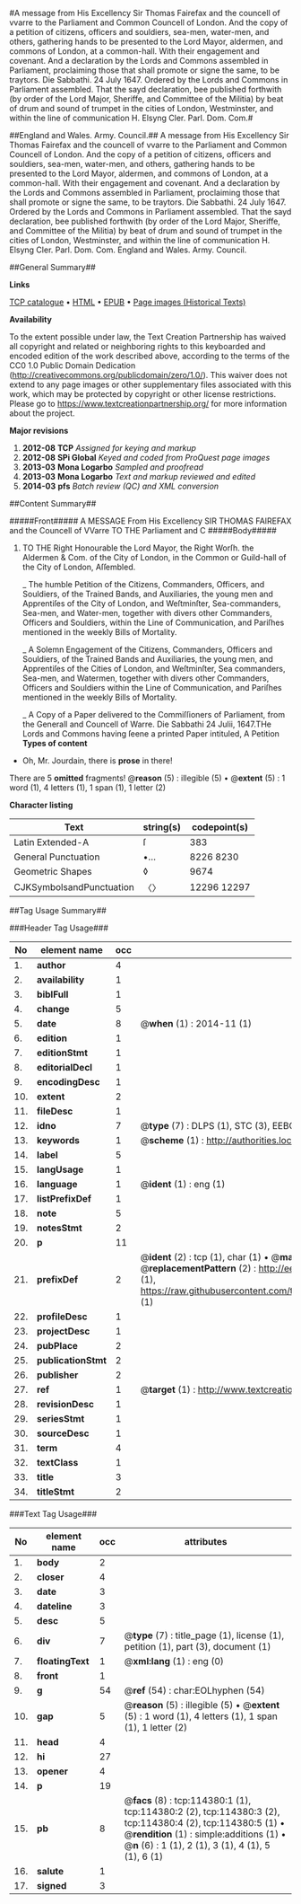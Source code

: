 #A message from His Excellency Sir Thomas Fairefax and the councell of vvarre to the Parliament and Common Councell of London. And the copy of a petition of citizens, officers and souldiers, sea-men, water-men, and others, gathering hands to be presented to the Lord Mayor, aldermen, and commons of London, at a common-hall. With their engagement and covenant. And a declaration by the Lords and Commons assembled in Parliament, proclaiming those that shall promote or signe the same, to be traytors. Die Sabbathi. 24 July 1647. Ordered by the Lords and Commons in Parliament assembled. That the sayd declaration, bee published forthwith (by order of the Lord Major, Sheriffe, and Committee of the Militia) by beat of drum and sound of trumpet in the cities of London, Westminster, and within the line of communication H. Elsyng Cler. Parl. Dom. Com.#

##England and Wales. Army. Council.##
A message from His Excellency Sir Thomas Fairefax and the councell of vvarre to the Parliament and Common Councell of London. And the copy of a petition of citizens, officers and souldiers, sea-men, water-men, and others, gathering hands to be presented to the Lord Mayor, aldermen, and commons of London, at a common-hall. With their engagement and covenant. And a declaration by the Lords and Commons assembled in Parliament, proclaiming those that shall promote or signe the same, to be traytors. Die Sabbathi. 24 July 1647. Ordered by the Lords and Commons in Parliament assembled. That the sayd declaration, bee published forthwith (by order of the Lord Major, Sheriffe, and Committee of the Militia) by beat of drum and sound of trumpet in the cities of London, Westminster, and within the line of communication H. Elsyng Cler. Parl. Dom. Com.
England and Wales. Army. Council.

##General Summary##

**Links**

[TCP catalogue](http://www.ota.ox.ac.uk/tcp/)  • 
[HTML](http://tei.it.ox.ac.uk/tcp/Texts-HTML/free/A84/A84854.html)  • 
[EPUB](http://tei.it.ox.ac.uk/tcp/Texts-EPUB/free/A84/A84854.epub) • 
[Page images (Historical Texts)](https://historicaltexts.jisc.ac.uk/eebo-99862229e)

**Availability**

To the extent possible under law, the Text Creation Partnership has waived all copyright and related or neighboring rights to this keyboarded and encoded edition of the work described above, according to the terms of the CC0 1.0 Public Domain Dedication (http://creativecommons.org/publicdomain/zero/1.0/). This waiver does not extend to any page images or other supplementary files associated with this work, which may be protected by copyright or other license restrictions. Please go to https://www.textcreationpartnership.org/ for more information about the project.

**Major revisions**

1. __2012-08__ __TCP__ *Assigned for keying and markup*
1. __2012-08__ __SPi Global__ *Keyed and coded from ProQuest page images*
1. __2013-03__ __Mona Logarbo__ *Sampled and proofread*
1. __2013-03__ __Mona Logarbo__ *Text and markup reviewed and edited*
1. __2014-03__ __pfs__ *Batch review (QC) and XML conversion*

##Content Summary##

#####Front#####
A MESSAGE From His Excellency SIR THOMAS FAIREFAX and the Councell of VVarre TO THE Parliament and C
#####Body#####

1. TO THE Right Honourable the Lord Mayor, the Right Worſh. the Aldermen & Com. of the City of London, in the Common or Guild-hall of the City of London, Aſſembled.

    _ The humble Petition of the Citizens, Commanders, Officers, and Souldiers, of the Trained Bands, and Auxiliaries, the young men and Apprentiſes of the City of London, and Weſtminſter, Sea-commanders, Sea-men, and Water-men, together with divers other Commanders, Officers and Souldiers, within the Line of Communication, and Pariſhes mentioned in the weekly Bills of Mortality.

    _ A Solemn Engagement of the Citizens, Commanders, Officers and Souldiers, of the Trained Bands and Auxiliaries, the young men, and Apprentiſes of the Cities of London, and Weſtminſter, Sea commanders, Sea-men, and Watermen, together with divers other Commanders, Officers and Souldiers within the Line of Communication, and Pariſhes mentioned in the weekly Bills of Mortality.

    _ A Copy of a Paper delivered to the Commiſſioners of Parliament, from the Generall and Councell of Warre.
Die Sabbathi 24 Julii, 1647.THe Lords and Commons having ſeene a printed Paper intituled, A Petition
**Types of content**

  * Oh, Mr. Jourdain, there is **prose** in there!

There are 5 **omitted** fragments! 
 @__reason__ (5) : illegible (5)  •  @__extent__ (5) : 1 word (1), 4 letters (1), 1 span (1), 1 letter (2)

**Character listing**


|Text|string(s)|codepoint(s)|
|---|---|---|
|Latin Extended-A|ſ|383|
|General Punctuation|•…|8226 8230|
|Geometric Shapes|◊|9674|
|CJKSymbolsandPunctuation|〈〉|12296 12297|

##Tag Usage Summary##

###Header Tag Usage###

|No|element name|occ|attributes|
|---|---|---|---|
|1.|__author__|4||
|2.|__availability__|1||
|3.|__biblFull__|1||
|4.|__change__|5||
|5.|__date__|8| @__when__ (1) : 2014-11 (1)|
|6.|__edition__|1||
|7.|__editionStmt__|1||
|8.|__editorialDecl__|1||
|9.|__encodingDesc__|1||
|10.|__extent__|2||
|11.|__fileDesc__|1||
|12.|__idno__|7| @__type__ (7) : DLPS (1), STC (3), EEBO-CITATION (1), PROQUEST (1), VID (1)|
|13.|__keywords__|1| @__scheme__ (1) : http://authorities.loc.gov/ (1)|
|14.|__label__|5||
|15.|__langUsage__|1||
|16.|__language__|1| @__ident__ (1) : eng (1)|
|17.|__listPrefixDef__|1||
|18.|__note__|5||
|19.|__notesStmt__|2||
|20.|__p__|11||
|21.|__prefixDef__|2| @__ident__ (2) : tcp (1), char (1)  •  @__matchPattern__ (2) : ([0-9\-]+):([0-9IVX]+) (1), (.+) (1)  •  @__replacementPattern__ (2) : http://eebo.chadwyck.com/downloadtiff?vid=$1&page=$2 (1), https://raw.githubusercontent.com/textcreationpartnership/Texts/master/tcpchars.xml#$1 (1)|
|22.|__profileDesc__|1||
|23.|__projectDesc__|1||
|24.|__pubPlace__|2||
|25.|__publicationStmt__|2||
|26.|__publisher__|2||
|27.|__ref__|1| @__target__ (1) : http://www.textcreationpartnership.org/docs/. (1)|
|28.|__revisionDesc__|1||
|29.|__seriesStmt__|1||
|30.|__sourceDesc__|1||
|31.|__term__|4||
|32.|__textClass__|1||
|33.|__title__|3||
|34.|__titleStmt__|2||


###Text Tag Usage###

|No|element name|occ|attributes|
|---|---|---|---|
|1.|__body__|2||
|2.|__closer__|4||
|3.|__date__|3||
|4.|__dateline__|3||
|5.|__desc__|5||
|6.|__div__|7| @__type__ (7) : title_page (1), license (1), petition (1), part (3), document (1)|
|7.|__floatingText__|1| @__xml:lang__ (1) : eng (0)|
|8.|__front__|1||
|9.|__g__|54| @__ref__ (54) : char:EOLhyphen (54)|
|10.|__gap__|5| @__reason__ (5) : illegible (5)  •  @__extent__ (5) : 1 word (1), 4 letters (1), 1 span (1), 1 letter (2)|
|11.|__head__|4||
|12.|__hi__|27||
|13.|__opener__|4||
|14.|__p__|19||
|15.|__pb__|8| @__facs__ (8) : tcp:114380:1 (1), tcp:114380:2 (2), tcp:114380:3 (2), tcp:114380:4 (2), tcp:114380:5 (1)  •  @__rendition__ (1) : simple:additions (1)  •  @__n__ (6) : 1 (1), 2 (1), 3 (1), 4 (1), 5 (1), 6 (1)|
|16.|__salute__|1||
|17.|__signed__|3||
